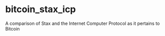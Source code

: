 # bitcoin_stax_icp
A comparison of Stax and the Internet Computer Protocol as it pertains to Bitcoin
